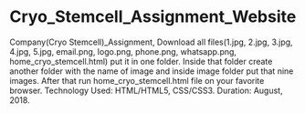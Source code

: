 # Cryo_Stemcell_Assignment_Website
Company(Cryo Stemcell)_Assignment, 
Download all files(1.jpg, 2.jpg, 3.jpg, 4.jpg, 5.jpg, email.png, logo.png, phone.png, whatsapp.png, home_cryo_stemcell.html) put it in one folder.
Inside that folder create another folder with the name of image and inside image folder put that nine images.
After that run home_cryo_stemcell.html file on your favorite browser. 
Technology Used: HTML/HTML5, CSS/CSS3. 
Duration: August, 2018.
